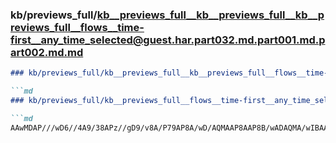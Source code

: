 ### kb/previews_full/kb__previews_full__kb__previews_full__kb__previews_full__flows__time-first__any_time_selected@guest.har.part032.md.part001.md.part002.md.md

```md
### kb/previews_full/kb__previews_full__kb__previews_full__flows__time-first__any_time_selected@guest.har.part032.md.part001.md.part002.md

```md
### kb/previews_full/kb__previews_full__flows__time-first__any_time_selected@guest.har.part032.md.part001.md (part 002)

```md
AAwMDAP///wD6//4A9/38APz//gD9/v8A/P79AP8A/wD/AQMAAP8AAP8B/wADAQMA/wIBAAH/AAACAAAAAAEAAP3+/gD+//4A
```

```

```

```
